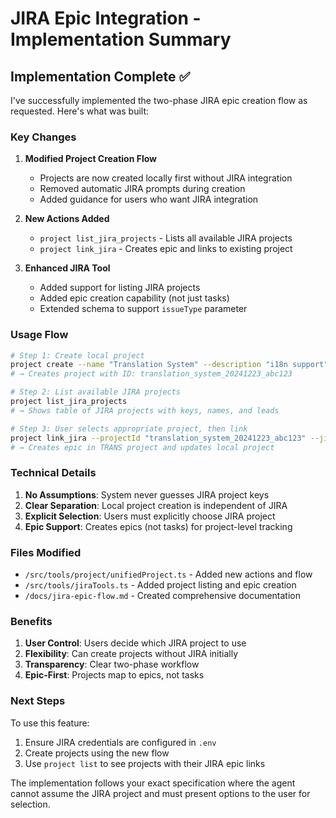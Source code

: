 # JIRA Epic Integration - Implementation Summary

## Implementation Complete ✅

I've successfully implemented the two-phase JIRA epic creation flow as requested. Here's what was built:

### Key Changes

1. **Modified Project Creation Flow**
   - Projects are now created locally first without JIRA integration
   - Removed automatic JIRA prompts during creation
   - Added guidance for users who want JIRA integration

2. **New Actions Added**
   - `project list_jira_projects` - Lists all available JIRA projects
   - `project link_jira` - Creates epic and links to existing project

3. **Enhanced JIRA Tool**
   - Added support for listing JIRA projects
   - Added epic creation capability (not just tasks)
   - Extended schema to support `issueType` parameter

### Usage Flow

```bash
# Step 1: Create local project
project create --name "Translation System" --description "i18n support"
# → Creates project with ID: translation_system_20241223_abc123

# Step 2: List available JIRA projects
project list_jira_projects
# → Shows table of JIRA projects with keys, names, and leads

# Step 3: User selects appropriate project, then link
project link_jira --projectId "translation_system_20241223_abc123" --jiraProjectKey "TRANS"
# → Creates epic in TRANS project and updates local project
```

### Technical Details

1. **No Assumptions**: System never guesses JIRA project keys
2. **Clear Separation**: Local project creation is independent of JIRA
3. **Explicit Selection**: Users must explicitly choose JIRA project
4. **Epic Support**: Creates epics (not tasks) for project-level tracking

### Files Modified

- `/src/tools/project/unifiedProject.ts` - Added new actions and flow
- `/src/tools/jiraTools.ts` - Added project listing and epic creation
- `/docs/jira-epic-flow.md` - Created comprehensive documentation

### Benefits

1. **User Control**: Users decide which JIRA project to use
2. **Flexibility**: Can create projects without JIRA initially
3. **Transparency**: Clear two-phase workflow
4. **Epic-First**: Projects map to epics, not tasks

### Next Steps

To use this feature:
1. Ensure JIRA credentials are configured in `.env`
2. Create projects using the new flow
3. Use `project list` to see projects with their JIRA epic links

The implementation follows your exact specification where the agent cannot assume the JIRA project and must present options to the user for selection. 